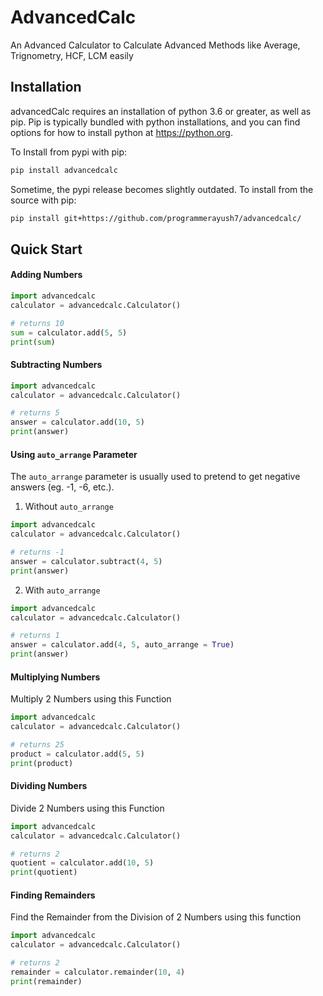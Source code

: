 # AdvancedCalc
An Advanced Calculator to Calculate Advanced Methods like Average, Trignometry, HCF, LCM easily

## Installation
advancedCalc requires an installation of python 3.6 or greater, as well as pip. Pip is typically bundled with python installations, and you can find options for how to install python at https://python.org.

To Install from pypi with pip:
```bash
pip install advancedcalc
```
Sometime, the pypi release becomes slightly outdated. To install from the source with pip:
```bash
pip install git+https://github.com/programmerayush7/advancedcalc/
```

## Quick Start

#### Adding Numbers
```python
import advancedcalc
calculator = advancedcalc.Calculator()

# returns 10
sum = calculator.add(5, 5)
print(sum)
```

#### Subtracting Numbers
```python
import advancedcalc
calculator = advancedcalc.Calculator()

# returns 5
answer = calculator.add(10, 5)
print(answer)
```

#### Using `auto_arrange` Parameter
The `auto_arrange` parameter is usually used to pretend to get negative answers (eg. -1, -6, etc.). 

1. Without `auto_arrange`
```python
import advancedcalc
calculator = advancedcalc.Calculator()

# returns -1
answer = calculator.subtract(4, 5)
print(answer)
```
2. With `auto_arrange`
```python
import advancedcalc
calculator = advancedcalc.Calculator()

# returns 1
answer = calculator.add(4, 5, auto_arrange = True)
print(answer)
```

#### Multiplying Numbers
Multiply 2 Numbers using this Function
```python
import advancedcalc
calculator = advancedcalc.Calculator()

# returns 25
product = calculator.add(5, 5)
print(product)
```

#### Dividing Numbers
Divide 2 Numbers using this Function

```python
import advancedcalc
calculator = advancedcalc.Calculator()

# returns 2
quotient = calculator.add(10, 5)
print(quotient)
```

#### Finding Remainders
Find the Remainder from the Division of 2 Numbers using this function

```python
import advancedcalc
calculator = advancedcalc.Calculator()

# returns 2
remainder = calculator.remainder(10, 4)
print(remainder)
```
